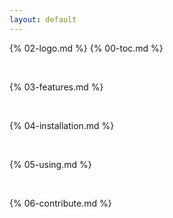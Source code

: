 ```yaml
---
layout: default
---
```

{% 02-logo.md %}
{% 00-toc.md %}

<br>

{% 03-features.md %}

<br>

{% 04-installation.md %}

<br>

{% 05-using.md %}

<br>

{% 06-contribute.md %}
